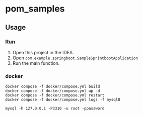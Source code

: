 # pom_samples

## Usage

### Run

1. Open this project in the IDEA.
2. Open `com.example.springboot.SampleSprintbootApplication`
3. Run the main function.


### docker

```
docker compose -f docker/compose.yml build
docker compose -f docker/compose.yml up -d
docker compose -f docker/compose.yml restart
docker compose -f docker/compose.yml logs -f mysql8

mysql -h 127.0.0.1 -P3310 -u root -ppassword
```
